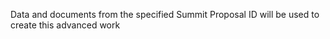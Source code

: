 Data and documents from the specified Summit Proposal ID will be used to create this advanced work 
